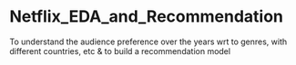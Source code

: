 # Netflix_EDA_and_Recommendation
 To understand the audience preference over the years wrt to genres, with different countries, etc & to build a recommendation model
